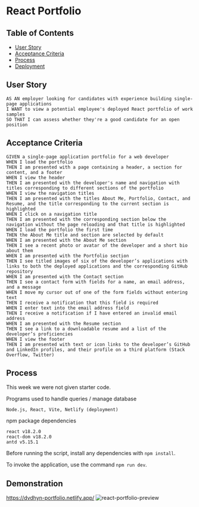 # React Portfolio


## Table of Contents
* [User Story](#user-story)
* [Acceptance Criteria](#acceptance-criteria)
* [Process](#process)
* [Deployment](#deployment)

## User Story

```
AS AN employer looking for candidates with experience building single-page applications
I WANT to view a potential employee's deployed React portfolio of work samples
SO THAT I can assess whether they're a good candidate for an open position
```


## Acceptance Criteria

```
GIVEN a single-page application portfolio for a web developer
WHEN I load the portfolio
THEN I am presented with a page containing a header, a section for content, and a footer
WHEN I view the header
THEN I am presented with the developer's name and navigation with titles corresponding to different sections of the portfolio
WHEN I view the navigation titles
THEN I am presented with the titles About Me, Portfolio, Contact, and Resume, and the title corresponding to the current section is highlighted
WHEN I click on a navigation title
THEN I am presented with the corresponding section below the navigation without the page reloading and that title is highlighted
WHEN I load the portfolio the first time
THEN the About Me title and section are selected by default
WHEN I am presented with the About Me section
THEN I see a recent photo or avatar of the developer and a short bio about them
WHEN I am presented with the Portfolio section
THEN I see titled images of six of the developer’s applications with links to both the deployed applications and the corresponding GitHub repository
WHEN I am presented with the Contact section
THEN I see a contact form with fields for a name, an email address, and a message
WHEN I move my cursor out of one of the form fields without entering text
THEN I receive a notification that this field is required
WHEN I enter text into the email address field
THEN I receive a notification if I have entered an invalid email address
WHEN I am presented with the Resume section
THEN I see a link to a downloadable resume and a list of the developer’s proficiencies
WHEN I view the footer
THEN I am presented with text or icon links to the developer’s GitHub and LinkedIn profiles, and their profile on a third platform (Stack Overflow, Twitter) 
```

## Process

This week we were not given starter code.

Programs used to handle queries / manage database
```
Node.js, React, Vite, Netlify (deployment)
```
npm package dependencies
```
react v18.2.0
react-dom v18.2.0
antd v5.15.1
```
Before running the script, install any dependencies with `npm install`.

To invoke the application, use the command `npm run dev`.


## Demonstration
https://dvdhyn-portfolio.netlify.app/
![react-portfolio-preview](https://github.com/dvdhyn/my-react-portfolio/assets/145178667/f385e70a-a32a-4e9d-a310-f6a8f704fea8)

